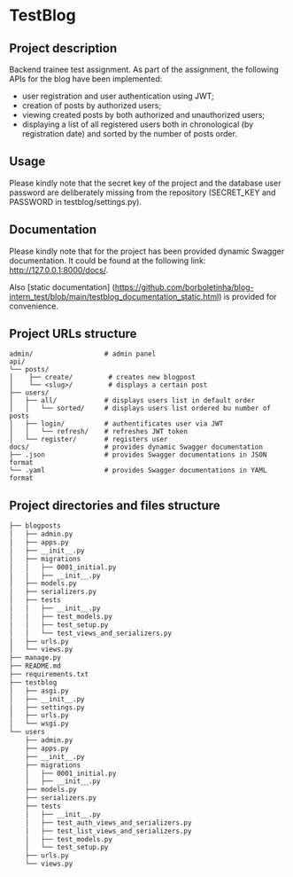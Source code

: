 # TestBlog
## Project description
Backend trainee test assignment.
As part of the assignment, the following APIs for the blog have been implemented:
- user registration and user authentication using JWT;
- creation of posts by authorized users;
- viewing created posts by both authorized and unauthorized users;
- displaying a list of all registered users both in chronological (by registration date) and sorted by the number of posts order.

## Usage
Please kindly note that the secret key of the project and the database user password are deliberately missing from the repository (SECRET_KEY and PASSWORD in testblog/settings.py).

## Documentation
Please kindly note that for the project has been provided dynamic Swagger documentation. It could be found at the following link: http://127.0.0.1:8000/docs/.

Also [static documentation] (https://github.com/borboletinha/blog-intern_test/blob/main/testblog_documentation_static.html) is provided for convenience.

## Project URLs structure
```
admin/                  # admin panel
api/
└── posts/
│    ├── create/         # creates new blogpost
│    └── <slug>/         # displays a certain post
├── users/
│   ├── all/            # displays users list in default order
│   │   └── sorted/     # displays users list ordered bu number of posts
│   ├── login/          # authentificates user via JWT
│   │   └── refresh/    # refreshes JWT token
│   └── register/       # registers user
docs/                   # provides dynamic Swagger documentation
├── .json               # provides Swagger documentations in JSON format
└── .yaml               # provides Swagger documentations in YAML format
```    

## Project directories and files structure
```bash
├── blogposts
│   ├── admin.py
│   ├── apps.py
│   ├── __init__.py
│   ├── migrations
│   │   ├── 0001_initial.py
│   │   ├── __init__.py
│   ├── models.py
│   ├── serializers.py
│   ├── tests
│   │   ├── __init__.py
│   │   ├── test_models.py
│   │   ├── test_setup.py
│   │   └── test_views_and_serializers.py
│   ├── urls.py
│   └── views.py
├── manage.py
├── README.md
├── requirements.txt
├── testblog
│   ├── asgi.py
│   ├── __init__.py
│   ├── settings.py
│   ├── urls.py
│   └── wsgi.py
└── users
    ├── admin.py
    ├── apps.py
    ├── __init__.py
    ├── migrations
    │   ├── 0001_initial.py
    │   ├── __init__.py
    ├── models.py
    ├── serializers.py
    ├── tests
    │   ├── __init__.py
    │   ├── test_auth_views_and_serializers.py
    │   ├── test_list_views_and_serializers.py
    │   ├── test_models.py
    │   └── test_setup.py
    ├── urls.py
    └── views.py
```
